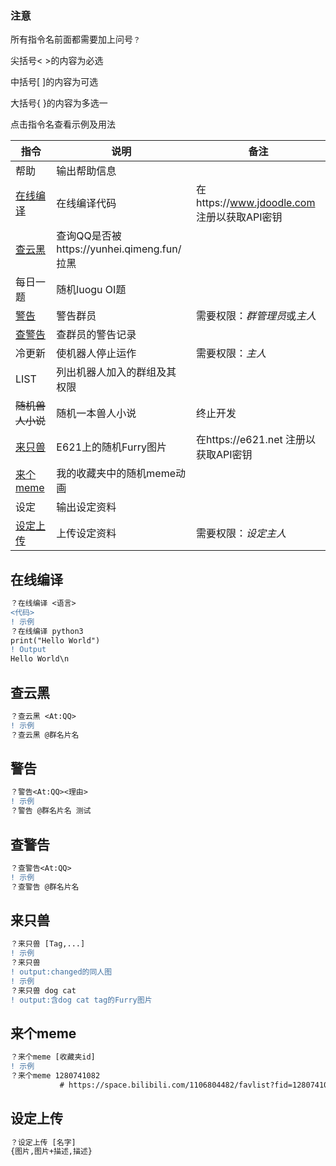 ### 注意

所有指令名前面都需要加上问号`？`

尖括号< >的内容为必选

中括号[ ]的内容为可选

大括号{ }的内容为多选一

点击指令名查看示例及用法

| 指令| 说明 | 备注 |
| ------ | ----------- | -------- | 
| 帮助| 输出帮助信息 | |
| [在线编译](#在线编译)| 在线编译代码  | 在https://www.jdoodle.com 注册以获取API密钥|
| [查云黑](#查云黑)| 查询QQ是否被https://yunhei.qimeng.fun/ 拉黑 | |
| 每日一题| 随机luogu OI题 | |
| [警告](#警告)| 警告群员 | 需要权限：*群管理员*或*主人* |
| [查警告](#查警告)| 查群员的警告记录 |  |
| 冷更新| 使机器人停止运作 | 需要权限：*主人* |
| LIST| 列出机器人加入的群组及其权限 |  |
| ~~随机兽人小说~~| 随机一本兽人小说 | 终止开发 |
| [来只兽](#来只兽) | E621上的随机Furry图片 | 在https://e621.net 注册以获取API密钥 |
| [来个meme](#来个meme) | 我的收藏夹中的随机meme动画 |  |
| 设定 | 输出设定资料 |  |
| [设定上传](#设定上传) | 上传设定资料 | 需要权限：*设定主人* |

## 在线编译
```diff
？在线编译 <语言>
<代码>
! 示例
？在线编译 python3
print("Hello World")
! Output
Hello World\n
```

## 查云黑

```diff
？查云黑 <At:QQ>
! 示例
？查云黑 @群名片名
```
## 警告

```diff
？警告<At:QQ><理由>
! 示例
？警告 @群名片名 测试
```
## 查警告

```diff
？查警告<At:QQ>
! 示例
？查警告 @群名片名
```
## 来只兽

```diff
？来只兽 [Tag,...]
! 示例
？来只兽
! output:changed的同人图
! 示例
？来只兽 dog cat
! output:含dog cat tag的Furry图片
```
## 来个meme

```diff
？来个meme [收藏夹id]
! 示例
？来个meme 1280741082
           # https://space.bilibili.com/1106804482/favlist?fid=1280741082&ftype=create
```
## 设定上传

```diff
？设定上传 [名字]
{图片,图片+描述,描述}
```
